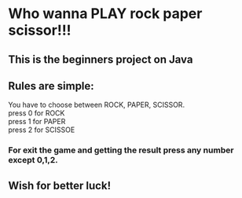 # Who wanna PLAY rock paper scissor!!!
## This is the beginners project on Java
## Rules are simple:<br>
You have to choose between ROCK, PAPER, SCISSOR.<br>
press 0 for ROCK<br>
press 1 for PAPER<br>
press 2 for SCISSOE<br>
### For exit the game and getting the result press any number except 0,1,2.
## Wish for better luck!
